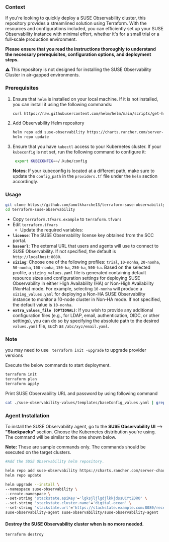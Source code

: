 ### Context
If you're looking to quickly deploy a SUSE Observability cluster, this repository provides a streamlined solution using Terraform. 
With the resources and configurations included, you can efficiently set up your SUSE Observability instance with minimal effort, whether it's for a small trial or a full-scale production environment.

**Please** **ensure that you read the instructions thoroughly to understand the necessary prerequisites, configuration options, and deployment steps.** 

⚠️ This repository is not designed for installing the SUSE Observability Cluster in air-gapped environments.

### Prerequisites

1. Ensure that `helm` is installed on your local machine. If it is not installed, you can install it using the following commands:
    ```bash
    curl https://raw.githubusercontent.com/helm/helm/main/scripts/get-helm-3 | bash
    ```
2. Add Observability Helm repository
   ```bash
   helm repo add suse-observability https://charts.rancher.com/server-charts/prime/suse-observability
   helm repo update
   ```
3. Ensure that you have `kubectl` access to your Kubernetes cluster. If your `kubeconfig` is not set, run the following command to configure it:
    ```bash
     export KUBECONFIG=~/.kube/config
    ```
   **Notes**: If your kubeconfig is located at a different path, make sure to update the `config_path` in the `providers.tf` file under the `helm` section accordingly.

### Usage

```bash
git clone https://github.com/amolkharche13/terraform-suse-observability.git
cd terraform-suse-observability
```

- Copy `terraform.tfvars.example` to `terraform.tfvars`
- Edit `terraform.tfvars`
  - Update the required variables:
- **`license`**: The SUSE Observability license key obtained from the SCC portal.
- **`baseurl`**: The external URL that users and agents will use to connect to SUSE Observability. If not specified, the default is `http://localhost:8080`.
- **`sizing`**: Choose one of the following profiles: `trial`, `10-nonha`, `20-nonha`, `50-nonha`, `100-nonha`, `150-ha`, `250-ha`, `500-ha`. Based on the selected profile, a `sizing_values.yaml` file is generated containing default resource sizes and configuration settings for deploying SUSE Observability in either High Availability (HA) or Non-High Availability (NonHa) mode. For example, selecting `10-nonha` will produce a `sizing_values.yaml` for deploying a Non-HA SUSE Observability instance to monitor a 10-node cluster in Non-HA mode. If not specified, the default value is `10-nonha`.
- **`extra_values_file (OPTIONAL)`**: If you wish to provide any additional configuration files (e.g., for LDAP, email, authentication, OIDC, or other settings), you can do so by specifying the absolute path to the desired `values.yaml` file, such as `/abc/xyz/email.yaml`.


### Note
you may need to use ` terraform init -upgrade` to upgrade provider versions

Execute the below commands to start deployment.

```bash
terraform init
terraform plan
terraform apply
```
Print SUSE Observability URL and password by using following command
  ```bash
  cat ./suse-observability-values/templates/baseConfig_values.yaml | grep -E 'baseUrl|admin pa' | sed -nE 's/.*http/suse-observability URL: http/p; s/.*password is: /admin password: /p'
  ```
### Agent Installation
To install the SUSE Observability agent, go to the **SUSE Observability UI** --> **"Stackpacks"** section. Choose the Kubernetes distribution you're using. The command will be similar to the one shown below.

**Note:** These are sample commands only. The commands should be executed on the target clusters.
```bash
#Add the SUSE Observability helm repository.

helm repo add suse-observability https://charts.rancher.com/server-charts/prime/suse-observability
helm repo update

helm upgrade --install \
--namespace suse-observability \
--create-namespace \
--set-string 'stackstate.apiKey'='lgksjljlgdjlkkjdssUCYtZORO' \
--set-string 'stackstate.cluster.name'='digital-ocean' \
--set-string 'stackstate.url'='https://stackstate.example.com:8080/receiver/stsAgent' \
suse-observability-agent suse-observability/suse-observability-agent
```

#### Destroy the SUSE Observability cluster when is no more needed.
```bash
terraform destroy
```
